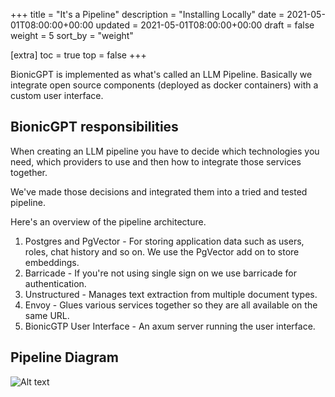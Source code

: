 +++
title = "It's a Pipeline"
description = "Installing Locally"
date = 2021-05-01T08:00:00+00:00
updated = 2021-05-01T08:00:00+00:00
draft = false
weight = 5
sort_by = "weight"

[extra]
toc = true
top = false
+++

BionicGPT is implemented as what's called an LLM Pipeline. Basically we integrate open source components (deployed as docker containers) with a custom user interface.

## BionicGPT responsibilities

When creating an LLM pipeline you have to decide which technologies you need, which providers to use and then how to integrate those services together.

We've made those decisions and integrated them into a tried and tested pipeline.

Here's an overview of the pipeline architecture.

1. Postgres and PgVector - For storing application data such as users, roles, chat history and so on. We use the PgVector add on to store embeddings.
1. Barricade - If you're not using single sign on we use barricade for authentication.
1. Unstructured - Manages text extraction from multiple document types.
1. Envoy - Glues various services together so they are all available on the same URL.
1. BionicGTP User Interface - An axum server running the user interface.

## Pipeline Diagram

![Alt text](../architecture.svg "BionicGPT Architetcure")